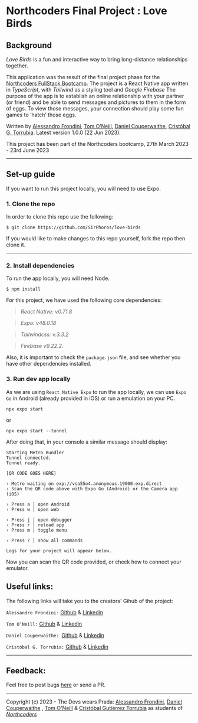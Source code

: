 # Northcoders Final Project : Love Birds

## Background

_Love Birds_ is a fun and interactive way to bring long-distance relationships together.

This application was the result of the final project phase for the [Northcoders FullStack Bootcamp](https://northcoders.com/our-courses/coding-bootcamp). The project is a React Native app written in _TypeScript_, with _Tailwind_ as a styling tool and _Google Firebase_
The purpose of the app is to establish an online relationship with your partner (or friend) and be able to send messages and pictures to them in the form of eggs. To view those messages, your connection should play some fun games to ‘hatch’ those eggs.

Written by [Alessandro Frondini](https://github.com/alessandro-001), [Tom O’Neill](https://github.com/Tomoneill98), [Daniel Couperwaithe](https://github.com/DanielCouperthwaite), [Cristóbal G. Torrubia](https://github.com/SirPhoros). Latest version 1.0.0 (22 Jun 2023).

This project has been part of the Northcoders bootcamp, 27th March 2023 - 23rd June 2023

---

## Set-up guide

If you want to run this project locally, you will need to use Expo.

### 1. Clone the repo

In order to clone this repo use the following:

```
$ git clone https://github.com/SirPhoros/love-birds
```

If you would like to make changes to this repo yourself, fork the repo then clone it.

---

### 2. Install dependencies

To run the app locally, you will need Node.

```
$ npm install
```

For this project, we have used the following core dependencies:

> _React Native: v0.71.8_

> _Expo: v48.0.18_

> _Tailwindcss: v.3.3.2_

> _Firebase v9.22.2._

Also, it is important to check the `package.json` file, and see whether you have other dependencies installed.

### 3. Run dev app locally

As we are using `React Native Expo` to run the app locally, we can use `Expo Go` in Android (already provided in iOS) or run a emulation on your PC.

```
npx expo start
```

or

```
npx expo start --tunnel
```

After doing that, in your console a similar message should display:

```
Starting Metro Bundler
Tunnel connected.
Tunnel ready.

[QR CODE GOES HERE]

› Metro waiting on exp://vsa55o4.anonymous.19000.exp.direct
› Scan the QR code above with Expo Go (Android) or the Camera app (iOS)

› Press a │ open Android
› Press w │ open web

› Press j │ open debugger
› Press r │ reload app
› Press m │ toggle menu

› Press ? │ show all commands

Logs for your project will appear below.
```

Now you can scan the QR code provided, or check how to connect your emulator.

## Useful links:

The following links will take you to the creators' Gihub of the project:

`Alessandro Frondini:` [Github](https://github.com/alessandro-001) & [Linkedin](https://www.linkedin.com/in/alefrondini/)

`Tom O’Neill:` [Github](https://github.com/Tomoneill98) & [Linkedin](https://www.linkedin.com/in/tomoneill98/)

`Daniel Couperwaithe: `[Github](https://github.com/DanielCouperthwaite) & [Linkedin](https://www.linkedin.com/in/daniel-couperthwaite-209290139/)

`Cristóbal G. Torrubia:` [Github](https://github.com/SirPhoros) & [Linkedin](https://www.linkedin.com/in/cgtorrubia/)

---

## Feedback:

Feel free to post bugs [here](https://github.com/SirPhoros/love-birds/issues) or send a PR.

___

Copyright (c) 2023 - The Devs wears Prada:
[Alessandro Frondini](https://www.linkedin.com/in/alefrondini/), [Daniel Couperwaithe](https://www.linkedin.com/in/daniel-couperthwaite-209290139/) , [Tom O'Neill](https://www.linkedin.com/in/tomoneill98/) & [Cristóbal Gutiérrez Torrubia](https://www.linkedin.com/in/cgtorrubia/) as students of _[Northcoders](https://northcoders.com/)_
